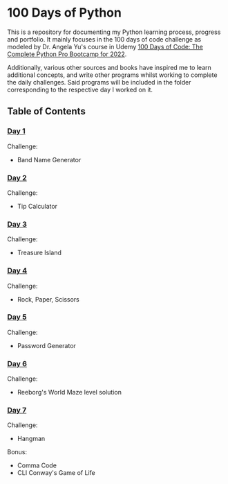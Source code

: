 # 100 Days of Python
This is a repository for documenting my Python learning process, progress and portfolio. It mainly focuses in the 100 days of code challenge as modeled by Dr. Angela Yu's course in Udemy [100 Days of Code: The Complete Python Pro Bootcamp for 2022](https://www.udemy.com/course/100-days-of-code/).

Additionally, various other sources and books have inspired me to learn additional concepts, and write other programs whilst working to complete the daily challenges. Said programs will be included in the folder corresponding to the respective day I worked on it.

## Table of Contents
### [Day 1](https://github.com/the-alek/days-of-python/tree/main/day-one)
Challenge:
- Band Name Generator

### [Day 2](https://github.com/the-alek/days-of-python/tree/main/day-two)
Challenge:
- Tip Calculator

### [Day 3](https://github.com/the-alek/days-of-python/tree/main/day-three)
Challenge:
- Treasure Island

### [Day 4](https://github.com/the-alek/days-of-python/tree/main/day-four)
Challenge:
- Rock, Paper, Scissors

### [Day 5](https://github.com/the-alek/days-of-python/tree/main/day-five)
Challenge:
- Password Generator

### [Day 6](https://github.com/the-alek/days-of-python/tree/main/day-six)
Challenge:
- Reeborg's World Maze level solution

### [Day 7](https://github.com/the-alek/days-of-python/tree/main/day-six)
Challenge:
- Hangman

Bonus:
- Comma Code
- CLI Conway's Game of Life

